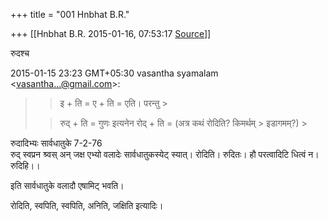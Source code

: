 +++
title = "001 Hnbhat B.R."

+++
[[Hnbhat B.R.	2015-01-16, 07:53:17 [Source](https://groups.google.com/g/samskrita/c/PbZQrdvoa78)]]



रुदश्च

  

2015-01-15 23:23 GMT+05:30 vasantha syamalam \<[vasantha...@gmail.com]()\>:  

> 
> > इ + ति = ए + ति = एति। परन्तु >
> 
> > रुद् + ति = गुणः इत्यनेन रोद् + ति = (अत्र कथं रोदिति? किमर्थम् > इडागमम्?) >
> 
> > 

रुदादिभ्यः सार्वधातुके    7-2-76  
रुद् स्वप्रन श्र्वस् अन् जक्ष एभ्यो वलादेः सार्वधातुकस्येट् स्यात्। रोदिति। रुदितः। हौ परत्वादिटि धित्वं न। रुदिहि।।  
  
इति सार्वधातुके वलादौ एषामिट् भवति।

  

रोदिति, स्वपिति, स्वपिति, अनिति, जक्षिति इत्यादिः।

